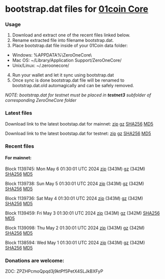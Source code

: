 # bootstrap.dat files for [01coin Core](https://01coin.io)

### Usage

1. Download and extract one of the recent files linked below.
2. Rename extracted file into filename bootstrap.dat.
3. Place bootstrap.dat file inside of your 01Coin data folder:
 - Windows: %APPDATA%\ZeroOneCore\
 - Mac OS: ~/Library/Application Support/ZeroOneCore/
 - Unix/Linux: ~/.zeroonecore/
4. Run your wallet and let it sync using bootstrap.dat
5. Once sync is done bootstrap.dat file will be renamed to bootstrap.dat.old automagically and can be safely removed.

_NOTE: bootstrap.dat for testnet must be placed in **testnet3** subfolder of corresponding ZeroOneCore folder_

### Latest files
Download link to the latest bootstap.dat for mainnet: [zip](https://files.01coin.io/mainnet/bootstrap.dat.zip) [gz](https://files.01coin.io/mainnet/bootstrap.dat.tar.gz) [SHA256](https://files.01coin.io/mainnet/sha256.txt) [MD5](https://files.01coin.io/mainnet/md5.txt)

Download link to the latest bootstap.dat for testnet: [zip](https://files.01coin.io/testnet/bootstrap.dat.zip) [gz](https://files.01coin.io/testnet/bootstrap.dat.tar.gz) [SHA256](https://files.01coin.io/testnet/sha256.txt) [MD5](https://files.01coin.io/testnet/md5.txt)

### Recent files

#### For mainnet:

Block 1139745: Mon May  6 01:30:01 UTC 2024 [zip](https://files.01coin.io/mainnet/2024-05-06/bootstrap.dat.zip) (343M) [gz](https://files.01coin.io/mainnet/2024-05-06/bootstrap.dat.tar.gz) (342M) [SHA256](https://files.01coin.io/mainnet/2024-05-06/sha256.txt) [MD5](https://files.01coin.io/mainnet/2024-05-06/md5.txt)

Block 1139738: Sun May  5 01:30:01 UTC 2024 [zip](https://files.01coin.io/mainnet/2024-05-05/bootstrap.dat.zip) (343M) [gz](https://files.01coin.io/mainnet/2024-05-05/bootstrap.dat.tar.gz) (342M) [SHA256](https://files.01coin.io/mainnet/2024-05-05/sha256.txt) [MD5](https://files.01coin.io/mainnet/2024-05-05/md5.txt)

Block 1139736: Sat May  4 01:30:01 UTC 2024 [zip](https://files.01coin.io/mainnet/2024-05-04/bootstrap.dat.zip) (343M) [gz](https://files.01coin.io/mainnet/2024-05-04/bootstrap.dat.tar.gz) (342M) [SHA256](https://files.01coin.io/mainnet/2024-05-04/sha256.txt) [MD5](https://files.01coin.io/mainnet/2024-05-04/md5.txt)

Block 1139459: Fri May  3 01:30:01 UTC 2024 [zip](https://files.01coin.io/mainnet/2024-05-03/bootstrap.dat.zip) (343M) [gz](https://files.01coin.io/mainnet/2024-05-03/bootstrap.dat.tar.gz) (342M) [SHA256](https://files.01coin.io/mainnet/2024-05-03/sha256.txt) [MD5](https://files.01coin.io/mainnet/2024-05-03/md5.txt)

Block 1139098: Thu May  2 01:30:01 UTC 2024 [zip](https://files.01coin.io/mainnet/2024-05-02/bootstrap.dat.zip) (343M) [gz](https://files.01coin.io/mainnet/2024-05-02/bootstrap.dat.tar.gz) (342M) [SHA256](https://files.01coin.io/mainnet/2024-05-02/sha256.txt) [MD5](https://files.01coin.io/mainnet/2024-05-02/md5.txt)

Block 1138594: Wed May  1 01:30:01 UTC 2024 [zip](https://files.01coin.io/mainnet/2024-05-01/bootstrap.dat.zip) (343M) [gz](https://files.01coin.io/mainnet/2024-05-01/bootstrap.dat.tar.gz) (342M) [SHA256](https://files.01coin.io/mainnet/2024-05-01/sha256.txt) [MD5](https://files.01coin.io/mainnet/2024-05-01/md5.txt)


### Donations are welcome:

ZOC: ZPZHPcmoQpqd3j9ktPf5PetX4SLJkBXFyP

